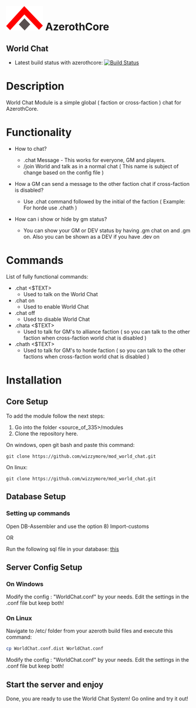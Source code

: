 # ![logo](https://raw.githubusercontent.com/azerothcore/azerothcore.github.io/master/images/logo-github.png) AzerothCore
## World Chat
- Latest build status with azerothcore: [![Build Status](https://github.com/azerothcore/mod-world-chat/workflows/core-build/badge.svg?branch=master&event=push)](https://github.com/azerothcore/mod-world-chat)

# Description
World Chat Module is a simple global ( faction or cross-faction ) chat for AzerothCore.

# Functionality
* How to chat?
    - .chat Message - This works for everyone, GM and players.
    - /join World and talk as in a normal chat ( This name is subject of change based on the config file )

* How a GM can send a message to the other faction chat if cross-faction is disabled?
    - Use .chat command followed by the initial of the faction ( Example: For horde use .chath <Message> )
    
* How can i show or hide by gm status?
    - You can show your GM or DEV status by having .gm chat on and .gm on. Also you can be shown as a DEV if you have .dev on

# Commands
List of fully functional commands:
* .chat <$TEXT>
  - Used to talk on the World Chat
* .chat on
  - Used to enable World Chat
* .chat off
  - Used to disable World Chat
* .chata <$TEXT>
  - Used to talk for GM's to alliance faction ( so you can talk to the other faction when cross-faction world chat is disabled )
* .chath <$TEXT>
  - Used to talk for GM's to horde faction ( so you can talk to the other factions when cross-faction world chat is disabled )
  
# Installation
## Core Setup

To add the module follow the next steps:
1. Go into the folder <source_of_335>/modules
2. Clone the repository here.

On windows, open git bash and paste this command:
```
git clone https://github.com/wizzymore/mod_world_chat.git
```
On linux:

```
git clone https://github.com/wizzymore/mod_world_chat.git
```

## Database Setup
### Setting up commands
Open DB-Assembler and use the option 8) Import-customs

OR

Run the following sql file in your database: [this](/sql/world/command.sql)



## Server Config Setup
### On Windows
Modify the config : "WorldChat.conf" by your needs.
Edit the settings in the .conf file but keep both!

### On Linux
Navigate to /etc/ folder from your azeroth build files and execute this command:
```bash
cp WorldChat.conf.dist WorldChat.conf
```
Modify the config : "WorldChat.conf" by your needs.
Edit the settings in the .conf file but keep both!
## Start the server and enjoy
Done, you are ready to use the World Chat System! Go online and try it out!
